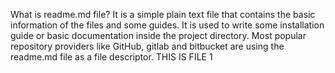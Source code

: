 What is readme.md file?
It is a simple plain text file that contains the basic information of the files and some guides. It is used to write some installation guide or basic documentation inside the project directory. Most popular repository providers like GitHub, gitlab and bitbucket are using the readme.md file as a file descriptor.
THIS IS FILE 1
